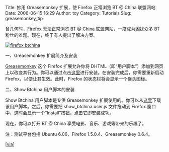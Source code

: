 Title: 妙用 Greasemonkey 扩展，使 Firefox 正常浏览 BT @ China 联盟网站
Date: 2006-06-15 16:29
Author: toy
Category: Tutorials
Slug: greasemonkey_tip

曾几何时，[Firefox](http://www.firefox.com) 无法正常浏览 [BT @ China
联盟](http://www.btchina.net)网站，一度成为困扰众多 BT
粉丝的难题。现在，终于有人提出了解决方案。

[![firefox
btchina](http://static.flickr.com/68/167563393_a07f317978_m.jpg)](http://www.flickr.com/photos/xxd/167563393/ "Photo Sharing")

一、Greasemonkey 扩展简介及安装

[Greasemonkey](http://greasemonkey.mozdev.org) 这个 Firefox 扩展允许你将
DHTML（即“用户脚本”）添加到网页上以改变其行为。你可以通过点击[这里](http://ftp.mozilla.org/pub/mozilla.org/extensions/greasemonkey/greasemonkey-0.6.4-fx.xpi)进行安装。在安装完成后，你需要重新启动
Firefox，以便让其生效。此时，Firefox 的状态栏将会显示一个猴头图标。

二、Show Btchina 用户脚本的安装

Show Btchina 用户脚本是专供 Greasemonkey
扩展使用的。你可以从[这里](/dls/show_btchina-1.0.zip)下载该用户脚本。之后，你需要把
show\_btchina.user.js 文件拖动到 Firefox
窗口中，这时会显示一个“Install”按钮，点击它即安装成功。

现在，你可以打开 BT @ China 享受电影、音乐、游戏等带来的乐趣了。

注：测试平台包括 Ubuntu 6.06、Firefox 1.5.0.4、Greasemonkey 0.6.4。

[[via](http://forum.ubuntu.org.cn/viewtopic.php?p=88391#88391)]
